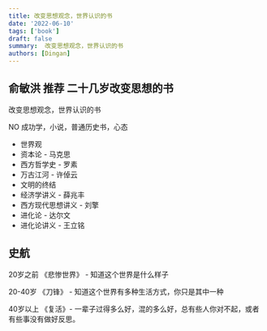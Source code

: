 ```yaml
---
title: 改变思想观念，世界认识的书
date: '2022-06-10'
tags: ['book']
draft: false
summary:  改变思想观念，世界认识的书
authors: [Dingan]
---
```


## 俞敏洪 推荐 二十几岁改变思想的书

改变思想观念，世界认识的书

NO 成功学，小说，普通历史书，心态

* 世界观
* 资本论 - 马克思
* 西方哲学史 - 罗素
* 万古江河 - 许倬云
* 文明的终结
* 经济学讲义 - 薛兆丰
* 西方现代思想讲义 - 刘擎
* 进化论 - 达尔文
* 进化论讲义 - 王立铭

## 史航

20岁之前
《悲惨世界》 - 知道这个世界是什么样子

20-40岁
《刀锋》 - 知道这个世界有多种生活方式，你只是其中一种

40岁以上
《复活》- 一辈子过得多么好，混的多么好，总有些人你对不起，或者有些事没有做好反思。